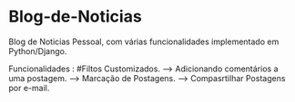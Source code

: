 # Blog-de-Noticias
Blog de Noticias Pessoal, com várias funcionalidades implementado em Python/Django.

Funcionalidades :
#Filtos Customizados.
--> Adicionando comentários a uma postagem.
--> Marcação de Postagens. 
--> Compasrtilhar Postagens por e-mail.
